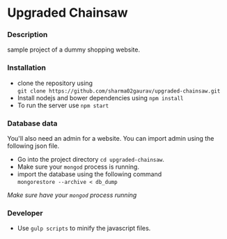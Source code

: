 # Upgraded Chainsaw

### Description
sample project of a dummy shopping website.

### Installation
* clone the repository using <br/>
`git clone https://github.com/sharma02gaurav/upgraded-chainsaw.git`
* Install nodejs and bower dependencies using 
`npm install`
* To run the server use `npm start`

### Database data
You'll also need an admin for a website. You can import admin
using the following json file.<br/>
* Go into the project directory `cd upgraded-chainsaw`.
* Make sure your `mongod` process is running.
* import the database using the following command <br/>
`mongorestore --archive < db_dump`

*Make sure have your `mongod` process running*

### Developer
* Use `gulp scripts` to minify the javascript files.
